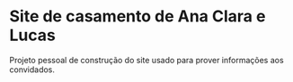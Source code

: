 # Site de casamento de Ana Clara e Lucas

Projeto pessoal de construção do site usado para prover informações aos convidados.
